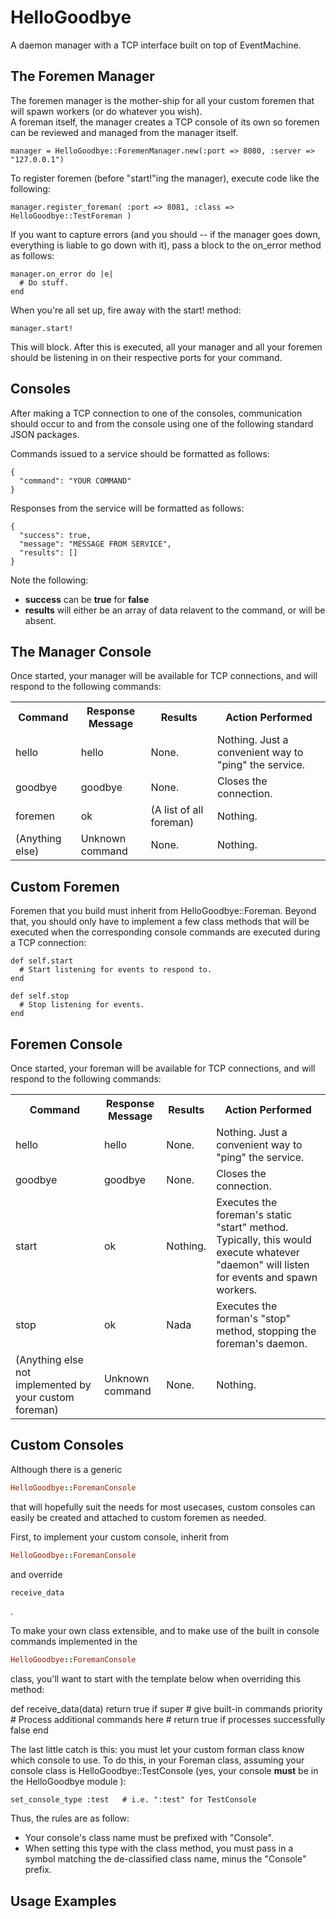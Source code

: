 HelloGoodbye
===============
A daemon manager with a TCP interface built on top of EventMachine.

The Foremen Manager
-------------------
The foremen manager is the mother-ship for all your custom foremen that will spawn workers (or do whatever you wish).  
A foreman itself, the manager creates a TCP console of its own so foremen can be reviewed and managed from the manager
itself.

    manager = HelloGoodbye::ForemenManager.new(:port => 8080, :server => "127.0.0.1")

To register foremen (before "start!"ing the manager), execute code like the following:

    manager.register_foreman( :port => 8081, :class => HelloGoodbye::TestForeman )

If you want to capture errors (and you should -- if the manager goes down, everything is liable to go down with it),
pass a block to the on_error method as follows:

    manager.on_error do |e|
      # Do stuff. 
    end

When you're all set up, fire away with the start! method:

    manager.start!

This will block.  After this is executed, all your manager and all your foremen should be listening in on their respective ports
for your command.

Consoles
-------------
After making a TCP connection to one of the consoles, communication should occur to and from the console using one of the following standard JSON packages.

Commands issued to a service should be formatted as follows:

    {
      "command": "YOUR COMMAND"
    }

Responses from the service will be formatted as follows:

    {
      "success": true,
      "message": "MESSAGE FROM SERVICE",
      "results": []
    }

Note the following: 

* **success** can be **true** for **false**
* **results** will either be an array of data relavent to the command, or will be absent.

The Manager Console
--------------------
Once started, your manager will be available for TCP connections, and will respond to the following commands:
<table>
  <tr>
    <th>Command</th><th>Response Message</th><th>Results</th><th>Action Performed</th>
  </tr>
  <tr>
    <td>
      hello
    </td>
    <td>
      hello
    </td>
    <td>
      None.
    </td>
    <td>
      Nothing.  Just a convenient way to "ping" the service.
    </td>
  </tr>
  <tr>
    <td>
      goodbye
    </td>
    <td>
      goodbye
    </td>
    <td>
      None.
    </td>
    <td>
      Closes the connection.
    </td>
  </tr>
  <tr>
    <td>
      foremen 
    </td>
    <td>
      ok
    </td>
    <td>
      (A list of all foreman)
    </td>
    <td>
      Nothing.
    </td>
  </tr>
  <tr>
    <td>
    (Anything else)
    </td>
    <td>
      Unknown command
    </td>
    <td>
      None.
    </td>
    <td>Nothing.</td>
  </tr>
</table>



Custom Foremen
-------------------
Foremen that you build must inherit from HelloGoodbye::Foreman.  Beyond that, you should only have to implement a few class methods that will be executed when the corresponding console commands are executed during a TCP connection:

    def self.start
      # Start listening for events to respond to.
    end

    def self.stop
      # Stop listening for events.
    end


Foremen Console
-------------------
Once started, your foreman will be available for TCP connections, and will respond to the following commands:
<table>
  <tr>
    <th>Command</th><th>Response Message</th><th>Results</th><th>Action Performed</th>
  </tr>
  <tr>
    <td>
      hello
    </td>
    <td>
      hello
    </td>
    <td>
      None.
    </td>
    <td>
      Nothing.  Just a convenient way to "ping" the service.
    </td>
  </tr>
  <tr>
    <td>
      goodbye
    </td>
    <td>
      goodbye
    </td>
    <td>
      None.
    </td>
    <td>
      Closes the connection.
    </td>
  </tr>
  <tr>
    <td>
      start
    </td>
    <td>
      ok
    </td>
    <td>
      Nothing. 
    </td>
    <td>
      Executes the foreman's static "start" method.  Typically, this would execute whatever "daemon" will listen for events and spawn workers.
    </td>
  </tr>
  <tr>
    <td>
      stop
    </td>
    <td>
      ok
    </td>
    <td>
      Nada 
    </td>
    <td>
      Executes the forman's "stop" method, stopping the foreman's daemon.
    </td>
  </tr>
  <tr>
    <td>
      (Anything else not implemented by your custom foreman)
    </td>
    <td>
      Unknown command
    </td>
    <td>
      None.
    </td>
    <td>
      Nothing.
    </td>
  </tr>
</table>

Custom Consoles
------------------
Although there is a generic 
```ruby 
HelloGoodbye::ForemanConsole
``` 
that will hopefully suit the needs for most usecases, custom consoles can easily be created and attached to custom foremen as needed.

First, to implement your custom console, inherit from 
```ruby 
HelloGoodbye::ForemanConsole
```
and override 
```ruby
receive_data
```
.

To make your own class extensible, and to make use of the built in console commands implemented in the
```ruby
HelloGoodbye::ForemanConsole
```
class, you'll want to start with the template below when overriding this method:

  def receive_data(data)
    return true if super   # give built-in commands priority
    # Process additional commands here
    # return true if processes successfully
    false
  end

The last little catch is this: you must let your custom forman class know which console to use.  To do this, in your Foreman class, assuming your console class is HelloGoodbye::TestConsole (yes, your console **must** be in the HelloGoodbye module ):

    set_console_type :test   # i.e. ":test" for TestConsole

Thus, the rules are as follow:

* Your console's class name must be prefixed with "Console".
* When setting this type with the class method, you must pass in a symbol matching the de-classified class name, minus the "Console" prefix.

Usage Examples
-------------------
